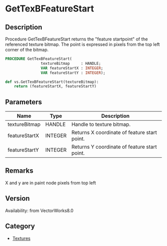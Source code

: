 # GetTexBFeatureStart

## Description
Procedure GetTexBFeatureStart returns the &quot;feature startpoint&quot; of the referenced texture bitmap.   The point is expressed in pixels from the top left corner of the bitmap.

```pascal
PROCEDURE GetTexBFeatureStart(
				textureBitmap     : HANDLE;
				VAR featureStartX : INTEGER;
				VAR featureStartY : INTEGER);
```

```python
def vs.GetTexBFeatureStart(textureBitmap):
    return (featureStartX, featureStartY)
```

## Parameters
|Name|Type|Description|
|---|---|---|
|textureBitmap|HANDLE|Handle to texture bitmap.|
|featureStartX|INTEGER|Returns X coordinate of feature start point.|
|featureStartY|INTEGER|Returns Y coordinate of feature start point.|

## Remarks
X and y are in paint node pixels from top left

## Version
Availability: from VectorWorks8.0

## Category
* [Textures](../Categories/Textures.md)
